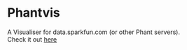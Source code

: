 # Phantvis

A Visualiser for data.sparkfun.com (or other Phant servers).  
Check it out [here](https://ryan.kurte.nz/phantvis/#3JyXy7EQaGuola5LqoaE)

